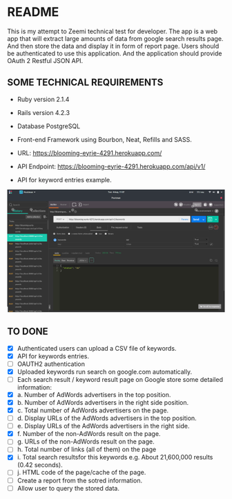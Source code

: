 # README

This is my attempt to Zeemi technical test for developer. The app is a web app that
will extract large amounts of data from google search results page. And then
store the data and display it in form of report page.
Users should be authenticated to use this application.
And the application should provide OAuth 2 Restful JSON API.

## SOME TECHNICAL REQUIREMENTS

* Ruby version 2.1.4

* Rails version 4.2.3

* Database PostgreSQL

* Front-end Framework using Bourbon, Neat, Refills and SASS.

* URL: https://blooming-eyrie-4291.herokuapp.com/
* API Endpoint: https://blooming-eyrie-4291.herokuapp.com/api/v1/
* API for keyword entries example.

![API](post.png)


## TO DONE

- [x] Authenticated users can upload a CSV file of keywords.
- [x] API for keywords entries.
- [ ] OAUTH2 authentication
- [X] Uploaded keywords run search on google.com automatically.
- [ ] Each search result / keyword result page on Google store some detailed information:
- [X] a. Number of AdWords advertisers in the top position.
- [X] b. Number of AdWords advertisers in the right side position.
- [X] c. Total number of AdWords advertisers on the page.
- [ ] d. Display URLs of the AdWords advertisers in the top position.
- [ ] e. Display URLs of the AdWords advertisers in the right side.
- [X] f. Number of the non-AdWords result on the page.
- [ ] g. URLs of the non-AdWords result on the page.
- [ ] h. Total number of links (all of them) on the page
- [X] i. Total search resultsfor this keywords e.g. About 21,600,000 results (0.42 seconds).
- [ ] j. HTML code of the page/cache of the page.
- [ ] Create a report from the sotred information.
- [ ] Allow user to query the stored data.
